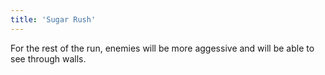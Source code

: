 ```yaml
---
title: 'Sugar Rush'
---
```


For the rest of the run, enemies will be more aggessive and will be able to see through walls.
